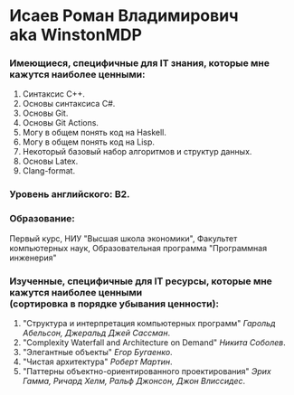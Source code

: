 # Исаев Роман Владимирович <br> aka WinstonMDP

### Имеющиеся, специфичные для IT знания, которые мне кажутся наиболее ценными:
1. Синтаксис C++.
2. Основы синтаксиса C#.
3. Основы Git.
4. Основы Git Actions.
5. Могу в общем понять код на Haskell.
6. Могу в общем понять код на Lisp.
7. Некоторый базовый набор алгоритмов и структур данных.
8. Основы Latex.
9. Clang-format.

### Уровень английского: B2.

### Образование:
Первый курс, НИУ "Высшая школа экономики", Факультет компьютерных наук, Образовательная программа "Программная инженерия"

### Изученные, специфичные для IT ресурсы, которые мне кажутся наиболее ценными <br> (сортировка в порядке убывания ценности):
1. "Структура и интерпретация компьютерных программ" *Гарольд Абельсон, Джеральд Джей Сассман*.
2. "Complexity Waterfall and Architecture on Demand" *Никита Соболев*.
3. "Элегантные объекты" *Егор Бугаенко*.
4. "Чистая архитектура" *Роберт Мартин*.
5. "Паттерны объектно-ориентированного проектирования" *Эрих Гамма, Ричард Хелм, Ральф Джонсон, Джон Влиссидес*.
